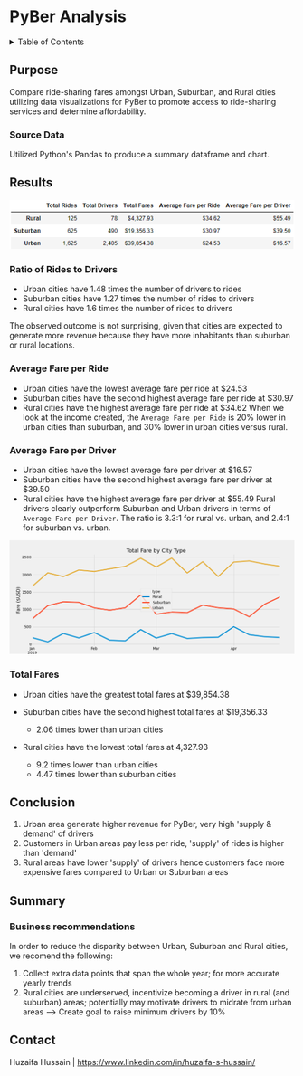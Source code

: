 # PyBer Analysis

<!-- TABLE OF CONTENTS -->
<details>
  <summary>Table of Contents</summary>
  <ol>
    <li>
      <a href="#Purpose">Purpose</a>
      <ul>
        <li><a href="#Source-Data">Source Data</a></li>
      </ul>
    </li>
    <li>
      <a href="#Results">Results</a>
      <ul>
        <li><a href="#Ratio-of-Rides-to-Drivers">Ratio of Rides to Drivers</a></li>
        <li><a href="#Average-Fare-per-Ride">Average Fare per Ride</a></li>
        <li><a href="#Average-Fare-per-Driver">Average Fare per Driver</a></li>
        <li><a href="#Total-Fares">Total Fares</a></li>
      </ul>
    </li>
    <li><a href="#Conclusion">Conclusion</a></li>
    <li><a href="#Summary">Summary</a></li>
    <li><a href="#Contact">Contact</a></li>
  </ol>
</details>

## Purpose

Compare ride-sharing fares amongst Urban, Suburban, and Rural cities utilizing data visualizations for PyBer to promote access to ride-sharing services and determine affordability.

### Source Data 
Utilized Python's Pandas to produce a summary dataframe and chart.


## Results


![PyBer Summary](Resources/results_summary_table.png)

### Ratio of Rides to Drivers
- Urban cities have 1.48 times the number of drivers to rides
- Suburban cities have 1.27 times the number of rides to drivers
- Rural cities have 1.6 times the number of rides to drivers

The observed outcome is not surprising, given that cities are expected to generate more revenue because they have more inhabitants than suburban or rural locations.
### Average Fare per Ride
- Urban cities have the lowest average fare per ride at $24.53
- Suburban cities have the second highest average fare per ride at $30.97
- Rural cities have the highest average fare per ride at $34.62
When we look at the income created, the `Average Fare per Ride` is 20% lower in urban cities than suburban, and 30% lower in urban cities versus rural.
### Average Fare per Driver
- Urban cities have the lowest average fare per driver at $16.57
- Suburban cities have the second highest average fare per driver at $39.50
- Rural cities have the highest average fare per driver at $55.49
Rural drivers clearly outperform Suburban and Urban drivers in terms of `Average Fare per Driver`. The ratio is 3.3:1 for rural vs. urban, and 2.4:1 for suburban vs. urban. 


![Total Fare by City Type](analysis/PyBer_fare_summary.png)

### Total Fares
- Urban cities have the greatest total fares at $39,854.38
- Suburban cities have the second highest total fares at $19,356.33
  - 2.06 times lower than urban cities

- Rural cities have the lowest total fares at 4,327.93
  - 9.2 times lower than urban cities
  - 4.47 times lower than suburban cities


## Conclusion

1. Urban area generate higher revenue for PyBer, very high 'supply & demand' of drivers
2. Customers in Urban areas pay less per ride, 'supply' of rides is higher than 'demand'
3. Rural areas have lower 'supply' of drivers hence customers face more expensive fares compared to Urban or Suburban areas

## Summary

### Business recommendations 

In order to reduce the disparity between Urban, Suburban and Rural cities, we recomend the following:

1. Collect extra data points that span the whole year; for more accurate yearly trends
2. Rural cities are underserved, incentivize becoming a driver in rural (and suburban) areas; potentially may motivate drivers to midrate from urban areas  --> Create goal to raise minimum drivers by 10%

## Contact
Huzaifa Hussain | https://www.linkedin.com/in/huzaifa-s-hussain/





